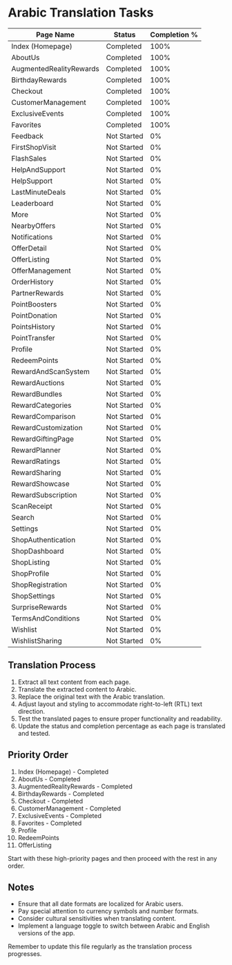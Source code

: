 # Arabic Translation Tasks

| Page Name | Status | Completion % |
|-----------|--------|--------------|
| Index (Homepage) | Completed | 100% |
| AboutUs | Completed | 100% |
| AugmentedRealityRewards | Completed | 100% |
| BirthdayRewards | Completed | 100% |
| Checkout | Completed | 100% |
| CustomerManagement | Completed | 100% |
| ExclusiveEvents | Completed | 100% |
| Favorites | Completed | 100% |
| Feedback | Not Started | 0% |
| FirstShopVisit | Not Started | 0% |
| FlashSales | Not Started | 0% |
| HelpAndSupport | Not Started | 0% |
| HelpSupport | Not Started | 0% |
| LastMinuteDeals | Not Started | 0% |
| Leaderboard | Not Started | 0% |
| More | Not Started | 0% |
| NearbyOffers | Not Started | 0% |
| Notifications | Not Started | 0% |
| OfferDetail | Not Started | 0% |
| OfferListing | Not Started | 0% |
| OfferManagement | Not Started | 0% |
| OrderHistory | Not Started | 0% |
| PartnerRewards | Not Started | 0% |
| PointBoosters | Not Started | 0% |
| PointDonation | Not Started | 0% |
| PointsHistory | Not Started | 0% |
| PointTransfer | Not Started | 0% |
| Profile | Not Started | 0% |
| RedeemPoints | Not Started | 0% |
| RewardAndScanSystem | Not Started | 0% |
| RewardAuctions | Not Started | 0% |
| RewardBundles | Not Started | 0% |
| RewardCategories | Not Started | 0% |
| RewardComparison | Not Started | 0% |
| RewardCustomization | Not Started | 0% |
| RewardGiftingPage | Not Started | 0% |
| RewardPlanner | Not Started | 0% |
| RewardRatings | Not Started | 0% |
| RewardSharing | Not Started | 0% |
| RewardShowcase | Not Started | 0% |
| RewardSubscription | Not Started | 0% |
| ScanReceipt | Not Started | 0% |
| Search | Not Started | 0% |
| Settings | Not Started | 0% |
| ShopAuthentication | Not Started | 0% |
| ShopDashboard | Not Started | 0% |
| ShopListing | Not Started | 0% |
| ShopProfile | Not Started | 0% |
| ShopRegistration | Not Started | 0% |
| ShopSettings | Not Started | 0% |
| SurpriseRewards | Not Started | 0% |
| TermsAndConditions | Not Started | 0% |
| Wishlist | Not Started | 0% |
| WishlistSharing | Not Started | 0% |

## Translation Process

1. Extract all text content from each page.
2. Translate the extracted content to Arabic.
3. Replace the original text with the Arabic translation.
4. Adjust layout and styling to accommodate right-to-left (RTL) text direction.
5. Test the translated pages to ensure proper functionality and readability.
6. Update the status and completion percentage as each page is translated and tested.

## Priority Order

1. Index (Homepage) - Completed
2. AboutUs - Completed
3. AugmentedRealityRewards - Completed
4. BirthdayRewards - Completed
5. Checkout - Completed
6. CustomerManagement - Completed
7. ExclusiveEvents - Completed
8. Favorites - Completed
9. Profile
10. RedeemPoints
11. OfferListing

Start with these high-priority pages and then proceed with the rest in any order.

## Notes

- Ensure that all date formats are localized for Arabic users.
- Pay special attention to currency symbols and number formats.
- Consider cultural sensitivities when translating content.
- Implement a language toggle to switch between Arabic and English versions of the app.

Remember to update this file regularly as the translation process progresses.
